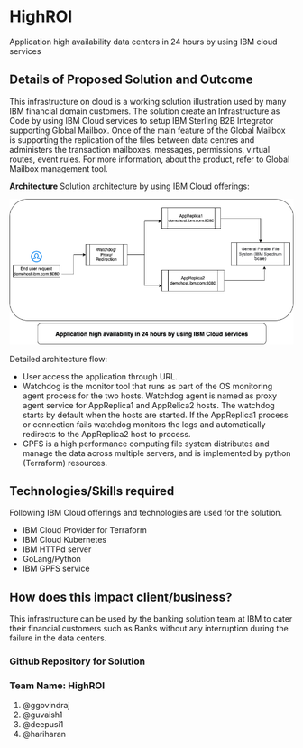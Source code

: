 # HighROI
Application high availability data centers in 24 hours by using IBM cloud services

## Details of Proposed Solution and Outcome
This infrastructure on cloud is a working solution illustration used by many IBM financial domain customers. The solution create an Infrastructure as Code by using IBM Cloud services to setup IBM Sterling B2B Integrator supporting Global Mailbox.  Once of the main feature of the Global Mailbox is supporting the replication of the files between data centres and administers the transaction mailboxes, messages, permissions, virtual routes, event rules. For more information, about the product, refer to  Global Mailbox management tool. 

**Architecture**
Solution architecture by using IBM Cloud offerings:

![HackathonArch_design](/HackathonArch_design.png)

Detailed architecture flow:

- User access the application through URL.
- Watchdog is the monitor tool that runs as part of the OS monitoring agent process for the two hosts. Watchdog agent is named as proxy agent service for AppReplica1 and AppRelica2 hosts.  The watchdog starts by default when the hosts are started. If the AppReplica1 process or connection fails watchdog monitors the logs and automatically redirects to the AppReplica2 host to process.
- GPFS is a high performance computing file system distributes and manage the data across multiple servers, and is implemented by python (Terraform) resources.

## Technologies/Skills required
Following IBM Cloud offerings and technologies are used for the solution.
- IBM Cloud Provider for Terraform
- IBM Cloud Kubernetes
- IBM HTTPd server
- GoLang/Python
- IBM GPFS service


## How does this impact client/business?
This infrastructure can be used by the banking solution team at IBM to cater their financial customers such as Banks without any interruption during the failure in the data centers.
### Github Repository for Solution
<!-- When available, provide a link to your GitHub repository that will hold your solution assets; code, documentation, data set, design thinking artifacts, etc. -->
### Team Name: HighROI
1. @ggovindraj
2. @guvaish1
3. @deepusi1
4. @hariharan
